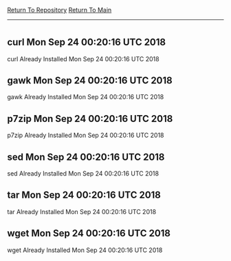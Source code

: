 [Return To Repository](https://github.com/deathbybandaid/piholeparser/)
[Return To Main](https://github.com/deathbybandaid/piholeparser/blob/master/RecentRunLogs/Mainlog.md)
____________________________________
# 
## curl Mon Sep 24 00:20:16 UTC 2018
curl Already Installed Mon Sep 24 00:20:16 UTC 2018
## gawk Mon Sep 24 00:20:16 UTC 2018
gawk Already Installed Mon Sep 24 00:20:16 UTC 2018
## p7zip Mon Sep 24 00:20:16 UTC 2018
p7zip Already Installed Mon Sep 24 00:20:16 UTC 2018
## sed Mon Sep 24 00:20:16 UTC 2018
sed Already Installed Mon Sep 24 00:20:16 UTC 2018
## tar Mon Sep 24 00:20:16 UTC 2018
tar Already Installed Mon Sep 24 00:20:16 UTC 2018
## wget Mon Sep 24 00:20:16 UTC 2018
wget Already Installed Mon Sep 24 00:20:16 UTC 2018

